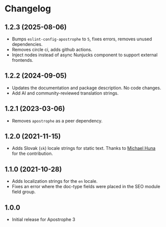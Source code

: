 # Changelog

## 1.2.3 (2025-08-06)

* Bumps `eslint-config-apostrophe` to `5`, fixes errors, removes unused dependencies.
* Removes circle ci, adds github actions.
* Inject nodes instead of async Nunjucks component to support external frontends.

## 1.2.2 (2024-09-05)

* Updates the documentation and package description. No code changes.
* Add AI and community-reviewed translation strings.

## 1.2.1 (2023-03-06)

* Removes `apostrophe` as a peer dependency.

## 1.2.0 (2021-11-15)

* Adds Slovak (`sk`) locale strings for static text. Thanks to [Michael Huna](https://github.com/Miselrkba) for the contribution.

## 1.1.0 (2021-10-28)

* Adds localization strings for the `en` locale.
* Fixes an error where the doc-type fields were placed in the SEO module field group.

## 1.0.0

* Initial release for Apostrophe 3
